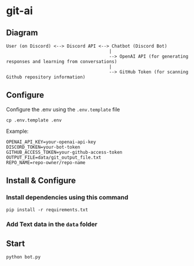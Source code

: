 # git-ai

## Diagram

```
User (on Discord) <--> Discord API <--> Chatbot (Discord Bot)
                                       |
                                       --> OpenAI API (for generating responses and learning from conversations)
                                       |
                                       --> GitHub Token (for scanning Github repository information)
```
## Configure
Configure the .env using the `.env.template` file
```
cp .env.template .env
```
Example:
```
OPENAI_API_KEY=your-openai-api-key
DISCORD_TOKEN=your-bot-token
GITHUB_ACCESS_TOKEN=your-github-access-token
OUTPUT_FILE=data/git_output_file.txt
REPO_NAME=repo-owner/repo-name
```
## Install & Configure
### Install dependencies using this command
```
pip install -r requirements.txt
```
### Add Text data in the `data` folder

## Start
```
python bot.py
```
